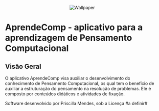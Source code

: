 <p align="center"><img src="https://i.imgur.com/ws5fSycm.png" alt="Wallpaper"></p>
<h1 id="aprendecomp-aplicativo-para-a-aprendizagem-de-pensamento-computacional">AprendeComp - aplicativo para a aprendizagem de Pensamento Computacional</h1>
<h2 id="vis-o-geral">Visão Geral</h2>
<p>O aplicativo AprendeComp visa auxiliar o desenvolvimento do conhecimento de Pensamento Computacional, os qual tem o benefício de auxiliar a estruturação do pensamento na resolução de problemas. Ele é composto por conteúdos didáticos e atividades de fixação.</p>
<p>Software desenvolvido por Priscilla Mendes, sob a Licença #a definir#</p>
